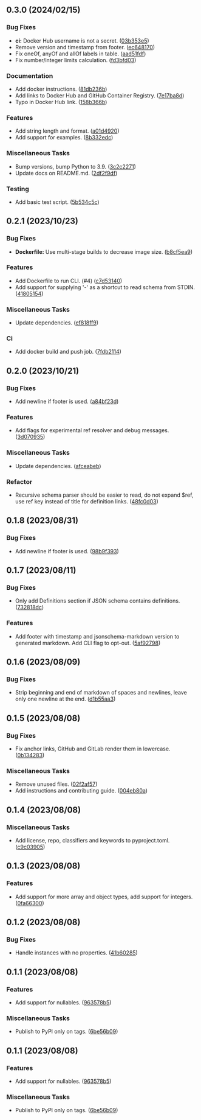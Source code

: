 ## 0.3.0 (2024/02/15)

### Bug Fixes

- **ci:** Docker Hub username is not a secret. ([03b353e5](https://github.com/elisiariocouto/jsonschema-markdown/commit/03b353e5a384cd1e02dd1d40379e756bf9f6e921))
-  Remove version and timestamp from footer. ([ec648170](https://github.com/elisiariocouto/jsonschema-markdown/commit/ec6481709bac3a9f451cea86929ec4b88c92f694))
-  Fix oneOf, anyOf and allOf labels in table. ([aad51fdf](https://github.com/elisiariocouto/jsonschema-markdown/commit/aad51fdf39ff8e0fa948ee1628e1914141ee2924))
-  Fix number/integer limits calculation. ([fd3bfd03](https://github.com/elisiariocouto/jsonschema-markdown/commit/fd3bfd03b9cfba12dfa93d17197260282eb126fa))


### Documentation

-  Add docker instructions. ([81db236b](https://github.com/elisiariocouto/jsonschema-markdown/commit/81db236b6692036ad1a7154c0002e65f921896f2))
-  Add links to Docker Hub and GitHub Container Registry. ([7e17ba8d](https://github.com/elisiariocouto/jsonschema-markdown/commit/7e17ba8d97dc53604a2a6a3bc675fb9eb2a36435))
-  Typo in Docker Hub link. ([158b366b](https://github.com/elisiariocouto/jsonschema-markdown/commit/158b366bf4006b6bd29bcc75e15fc2535fe1b800))


### Features

-  Add string length and format. ([a01d4920](https://github.com/elisiariocouto/jsonschema-markdown/commit/a01d4920318c3909245b326117d416daaa52df2e))
-  Add support for examples. ([8b332edc](https://github.com/elisiariocouto/jsonschema-markdown/commit/8b332edcff1973f2cf78dcb3f30b66ccce564730))


### Miscellaneous Tasks

-  Bump versions, bump Python to 3.9. ([3c2c2271](https://github.com/elisiariocouto/jsonschema-markdown/commit/3c2c2271d707293272199173522c87ee1ad46a2c))
-  Update docs on README.md. ([2df2f9df](https://github.com/elisiariocouto/jsonschema-markdown/commit/2df2f9df9b02ac7abec7125078ae0028a7388b3c))


### Testing

-  Add basic test script. ([5b534c5c](https://github.com/elisiariocouto/jsonschema-markdown/commit/5b534c5c863f6b1e264edfe9c613bc2a2e55c6e1))


## 0.2.1 (2023/10/23)

### Bug Fixes

- **Dockerfile:** Use multi-stage builds to decrease image size. ([b8cf5ea9](https://github.com/elisiariocouto/jsonschema-markdown/commit/b8cf5ea910ea0f4fe8ecb47ca06e0d47f626d466))


### Features

-  Add Dockerfile to run CLI. (#4) ([c7d53140](https://github.com/elisiariocouto/jsonschema-markdown/commit/c7d5314020ab377054a91475fbf9063d84653e87))
-  Add support for supplying '-' as a shortcut to read schema from STDIN. ([41805154](https://github.com/elisiariocouto/jsonschema-markdown/commit/4180515496ebb929f5e0d7a90dc5b6dcc4de5f5b))


### Miscellaneous Tasks

-  Update dependencies. ([ef818ff9](https://github.com/elisiariocouto/jsonschema-markdown/commit/ef818ff979b0bc805559a0e8c002b658a773ac91))


### Ci

-  Add docker build and push job. ([7fdb2114](https://github.com/elisiariocouto/jsonschema-markdown/commit/7fdb2114ef2821c81b534695058d45bd69baceb8))


## 0.2.0 (2023/10/21)

### Bug Fixes

-  Add newline if footer is used. ([a84bf23d](https://github.com/elisiariocouto/jsonschema-markdown/commit/a84bf23df326773a335922be41c886ff7f3b4fd0))


### Features

-  Add flags for experimental ref resolver and debug messages. ([3d070935](https://github.com/elisiariocouto/jsonschema-markdown/commit/3d07093561bef99aa53431d1c43f51406a73d515))


### Miscellaneous Tasks

-  Update dependencies. ([afceabeb](https://github.com/elisiariocouto/jsonschema-markdown/commit/afceabeb5cce2f870759a4cc2b350a149f632a6b))


### Refactor

-  Recursive schema parser should be easier to read, do not expand $ref, use ref key instead of title for definition links. ([48fc0d03](https://github.com/elisiariocouto/jsonschema-markdown/commit/48fc0d03471064e20a4bbb998546cd12d942e7be))


## 0.1.8 (2023/08/31)

### Bug Fixes

-  Add newline if footer is used. ([98b9f393](https://github.com/elisiariocouto/jsonschema-markdown/commit/98b9f3936a2ac03397fd50002e4e4057769c5c23))


## 0.1.7 (2023/08/11)

### Bug Fixes

-  Only add Definitions section if JSON schema contains definitions. ([732818dc](https://github.com/elisiariocouto/jsonschema-markdown/commit/732818dc01aaf1c34a4e1b9ed6eaa06b77db3f81))


### Features

-  Add footer with timestamp and jsonschema-markdown version to generated markdown. Add CLI flag to opt-out. ([5af92798](https://github.com/elisiariocouto/jsonschema-markdown/commit/5af927986006f89e2409c65512c4cdd1282e155e))


## 0.1.6 (2023/08/09)

### Bug Fixes

-  Strip beginning and end of markdown of spaces and newlines, leave only one newline at the end. ([d1b55aa3](https://github.com/elisiariocouto/jsonschema-markdown/commit/d1b55aa3b7887e8ba96133eaa2b50fa9812af82e))


## 0.1.5 (2023/08/08)

### Bug Fixes

-  Fix anchor links, GitHub and GitLab render them in lowercase. ([0b134283](https://github.com/elisiariocouto/jsonschema-markdown/commit/0b13428312cc4a806d7d5982d8699ae3f518be2f))


### Miscellaneous Tasks

-  Remove unused files. ([02f2af57](https://github.com/elisiariocouto/jsonschema-markdown/commit/02f2af573c5a2a2ab1021908d0a140decde2f948))
-  Add instructions and contributing guide. ([004eb80a](https://github.com/elisiariocouto/jsonschema-markdown/commit/004eb80af41a21974c45131f94d7b243bfd14615))


## 0.1.4 (2023/08/08)

### Miscellaneous Tasks

-  Add license, repo, classifiers and keywords to pyproject.toml. ([c9c03905](https://github.com/elisiariocouto/jsonschema-markdown/commit/c9c0390599b4a09e1c0e1e30536f0f4d555e5a16))


## 0.1.3 (2023/08/08)

### Features

-  Add support for more array and object types, add support for integers. ([0fa66300](https://github.com/elisiariocouto/jsonschema-markdown/commit/0fa663004904122af4c83213a7c62a49cafe8539))


## 0.1.2 (2023/08/08)

### Bug Fixes

-  Handle instances with no properties. ([41b60285](https://github.com/elisiariocouto/jsonschema-markdown/commit/41b602857c66d954eb79750b5f1b70baccfa1639))


## 0.1.1 (2023/08/08)

### Features

-  Add support for nullables. ([963578b5](https://github.com/elisiariocouto/jsonschema-markdown/commit/963578b5f8353f9ee24da75eee4ea9426bf35a1e))


### Miscellaneous Tasks

-  Publish to PyPI only on tags. ([6be56b09](https://github.com/elisiariocouto/jsonschema-markdown/commit/6be56b092246dbb9d32bbcfafcdfafbf9a6a02c5))


## 0.1.1 (2023/08/08)

### Features

-  Add support for nullables. ([963578b5](https://github.com/elisiariocouto/jsonschema-markdown/commit/963578b5f8353f9ee24da75eee4ea9426bf35a1e))


### Miscellaneous Tasks

-  Publish to PyPI only on tags. ([6be56b09](https://github.com/elisiariocouto/jsonschema-markdown/commit/6be56b092246dbb9d32bbcfafcdfafbf9a6a02c5))
